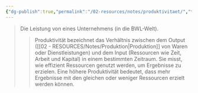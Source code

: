 ```yaml
---
{"dg-publish":true,"permalink":"/02-resources/notes/produktivitaet/","tags":["BWL"],"noteIcon":"","updated":"2025-08-26T16:35:06.000+02:00"}
---
```


>Die Leistung von eines Unternehmens (in die BWL-Welt). 
>>Produktivität bezeichnet das Verhältnis zwischen dem Output ([[02 - RESOURCES/Notes/Produktion\|Produktion]] von Waren oder Dienstleistungen) und dem Input (Ressourcen wie Zeit, Arbeit und Kapital) in einem bestimmten Zeitraum. Sie misst, wie effizient Ressourcen genutzt werden, um Ergebnisse zu erzielen. Eine höhere Produktivität bedeutet, dass mehr Ergebnisse mit den gleichen oder weniger Ressourcen erzielt werden können.
